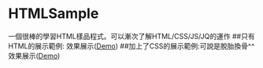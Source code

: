 # HTMLSample
一個很棒的學習HTML樣品程式。可以漸次了解HTML/CSS/JS/JQ的運作
##只有HTML的展示範例:
效果展示([Demo](https://handutec.github.io/HTMLSample/sample.html))
##加上了CSS的展示範例:可說是脫胎換骨^^
效果展示([Demo](https://handutec.github.io/HTMLSample/sample_.html))
